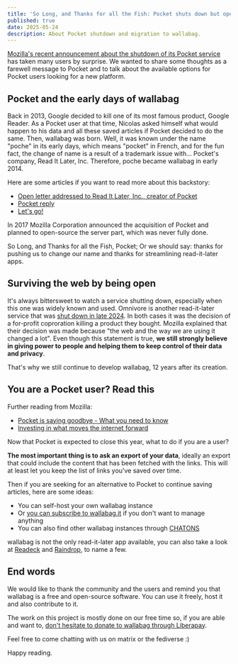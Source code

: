 ```yaml
---
title: 'So Long, and Thanks for all the Fish: Pocket shuts down but open web remains'
published: true
date: 2025-05-24
description: About Pocket shutdown and migration to wallabag.
---
```

[Mozilla's recent announcement about the shutdown of its Pocket service](https://blog.mozilla.org/en/mozilla/building-whats-next/) has taken many users by surprise. We wanted to share some thoughts as a farewell message to Pocket and to talk about the available options for Pocket users looking for a new platform.

## Pocket and the early days of wallabag

Back in 2013, Google decided to kill one of its most famous product, Google Reader. As a Pocket user at that time, Nicolas asked himself what would happen to his data and all these saved articles if Pocket decided to do the same. Then, wallabag was born. Well, it was known under the name "poche" in its early days, which means "pocket" in French, and for the fun fact, the change of name is a result of a trademark issue with... Pocket's company, Read It Later, Inc. Therefore, poche became wallabag in early 2014.

Here are some articles if you want to read more about this backstory:

- [Open letter addressed to Read It Later, Inc., creator of Pocket](https://wallabag.org/news/open-letter-addressed-to-read-it-later-inc-creator-of-pocket/)
- [Pocket reply](https://wallabag.org/news/pocket-reply/)
- [Let's go!](https://wallabag.org/news/let-s-go/)

In 2017 Mozilla Corporation announced the acquisition of Pocket and planned to open-source the server part, which was never fully done.

So Long, and Thanks for all the Fish, Pocket; Or we should say: thanks for pushing us to change our name and thanks for streamlining read-it-later apps.

## Surviving the web by being open

It's always bittersweet to watch a service shutting down, especially when this one was widely known and used. Omnivore is another read-it-later service that was [shut down in late 2024](https://wallabag.org/news/20241031-migrate-from-omnivore/). In both cases it was the decision of a for-profit coproration killing a product they bought. Mozilla explained that their decision was made because "the web and the way we are using it changed a lot". Even though this statement is true, **we still strongly believe in giving power to people and helping them to keep control of their data and privacy**.

That's why we still continue to develop wallabag, 12 years after its creation.

## You are a Pocket user? Read this

Further reading from Mozilla:

- [Pocket is saying goodbye - What you need to know](https://support.mozilla.org/en-US/kb/future-of-pocket)
- [Investing in what moves the internet forward](https://blog.mozilla.org/en/mozilla/building-whats-next/)

Now that Pocket is expected to close this year, what to do if you are a user?

**The most important thing is to ask an export of your data**, ideally an export that could include the content that has been fetched with the links. This will at least let you keep the list of links you've saved over time.

Then if you are seeking for an alternative to Pocket to continue saving articles, here are some ideas:

- You can self-host your own wallabag instance
- Or [you can subscribe to wallabag.it](https://app.wallabag.it) if you don't want to manage anything
- You can also find other wallabag instances through [CHATONS](https://www.chatons.org/taxonomy/term/317)

wallabag is not the only read-it-later app available, you can also take a look at [Readeck](https://readeck.org/en/) and [Raindrop](https://raindrop.io/), to name a few.

## End words

We would like to thank the community and the users and remind you that wallabag is a free and open-source software. You can use it freely, host it and also contribute to it.

The work on this project is mostly done on our free time so, if you are able and want to, [don't hesitate to donate to wallabag through Liberapay](https://liberapay.com/wallabag/donate).

Feel free to come chatting with us on matrix or the fediverse :)

Happy reading.
